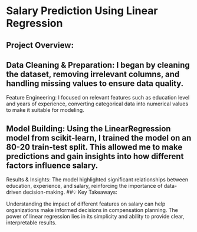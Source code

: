 # Salary Prediction Using Linear Regression
 ## Project Overview:

## Data Cleaning & Preparation: I began by cleaning the dataset, removing irrelevant columns, and handling missing values to ensure data quality.
Feature Engineering: I focused on relevant features such as education level and years of experience, converting categorical data into numerical values to make it suitable for modeling.
##  Model Building: Using the LinearRegression model from scikit-learn, I trained the model on an 80-20 train-test split. This allowed me to make predictions and gain insights into how different factors influence salary.
Results & Insights: The model highlighted significant relationships between education, experience, and salary, reinforcing the importance of data-driven decision-making.
##💡 Key Takeaways:

Understanding the impact of different features on salary can help organizations make informed decisions in compensation planning.
The power of linear regression lies in its simplicity and ability to provide clear, interpretable results.
